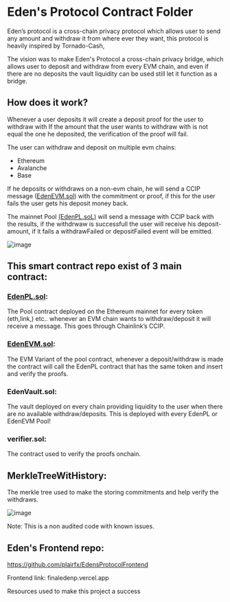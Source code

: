 # Eden's Protocol Contract Folder

Eden’s protocol is a cross-chain privacy protocol which allows user to send any amount and withdraw it from where ever they want, this protocol is heavily inspired by Tornado-Cash,

The vision was to make Eden's Protocol a cross-chain privacy bridge, which allows user to deposit and withdraw from every EVM chain, and even if there are no deposits the vault liquidity can be used still let it function as a bridge.

## How does it work?

Whenever a user deposits it will create a deposit proof for the user to withdraw with
If the amount that the user wants to withdraw with is not equal the one he deposited, the verification of the proof will fail.

The user can withdraw and deposit on multiple evm chains:
- Ethereum
- Avalanche
- Base

If he deposits or withdraws on a non-evm chain, he will send a CCIP message ([EdenEVM.sol](https://github.com/plairfx/EdensProtocol-F/blob/main/src/EdenEVM.sol)) with the commitment or proof, if this for the user fails the user gets his deposit money back.

The mainnet Pool [(EdenPL.soL)](https://github.com/plairfx/EdensProtocol-F/blob/main/src/EdenPL.sol) will send a message with CCIP back with the results, if the withdrwaw is successfull the user will receive his deposit-amount, if it fails a withdrawFailed or depositFailed event will be emitted.

![image](https://github.com/user-attachments/assets/86b216b0-730e-4c34-8d8d-4999f7c84e92)

## This smart contract repo exist of 3 main contract:

### **[EdenPL.sol](https://github.com/plairfx/EdensProtocol-F/blob/main/src/EdenPL.sol):**
The Pool contract deployed on the Ethereum mainnet for every token (eth,link,) etc.. whenever an EVM chain wants to withdraw/deposit it will receive a message. This goes through Chainlink’s CCIP.

### **[EdenEVM.sol](https://github.com/plairfx/EdensProtocol-F/blob/main/src/EdenEVM.sol):**
 The EVM Variant of the pool contract, whenever a deposit/withdraw is made the contract will call the EdenPL contract that has the same token and insert and verify the proofs.

### **EdenVault.sol**:
The vault deployed on every chain providing liquidity to the user when there are no available withdraw/deposits. This is deployed with every EdenPL or EdenEVM Pool!

### **verifier.sol**:
The contract used to verify the proofs onchain.

## **MerkleTreeWitHistory**:
The merkle tree used to make the storing commitments and help verify the withdraws.


![image](https://github.com/user-attachments/assets/8d428ce4-631d-4bef-ab73-2179670966ac)


Note:
This is a non audited code with known issues.


## Eden's Frontend repo:

https://github.com/plairfx/EdensProtocolFrontend

Frontend link: finaledenp.vercel.app


Resources used to make this project a success
